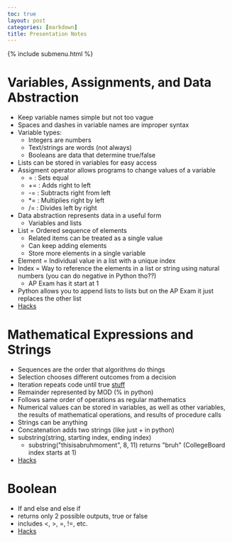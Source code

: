 ```yaml
---
toc: true
layout: post
categories: [markdown]
title: Presentation Notes
---
```


{% include submenu.html %}

# Variables, Assignments, and Data Abstraction

* Keep variable names simple but not too vague
* Spaces and dashes in variable names are improper syntax
* Variable types:
    - Integers are numbers
    - Text/strings are words (not always)
    - Booleans are data that determine true/false
* Lists can be stored in variables for easy access
* Assigment operator allows programs to change values of a variable
    - = : Sets equal
    - += : Adds right to left
    - -= : Subtracts right from left
    - *= : Multiplies right by left
    - /= : Divides left by right
* Data abstraction represents data in a useful form
    - Variables and lists
* List = Ordered sequence of elements
    - Related items can be treated as a single value
    - Can keep adding elements
    - Store more elements in a single variable
* Element = Individual value in a list with a unique index
* Index = Way to reference the elements in a list or string using natural numbers (you can do negative in Python tho??)
    - AP Exam has it start at 1
* Python allows you to append lists to lists but on the AP Exam it just replaces the other list
* <a href="https://aidenhuynh.github.io/CS_Swag/jupyter/markdown/2022/11/28/vardatahacks.html">Hacks</a>

# Mathematical Expressions and Strings

* Sequences are the order that algorithms do things
* Selection chooses different outcomes from a decision
* Iteration repeats code until true
[stuff](https://github.com/manigggg18/manimani/blob/master/images/12345.png?raw=true)
* Remainder represented by MOD (% in python)
* Follows same order of operations as regular mathematics
* Numerical values can be stored in variables, as well as other variables, the results of mathematical operations, and results of procedure calls
* Strings can be anything
* Concatenation adds two strings (like just + in python)
* substring(string, starting index, ending index)
    - substring("thisisabruhmoment", 8, 11) returns "bruh" (CollegeBoard index starts at 1)
* <a href="https://aidenhuynh.github.io/CS_Swag/jupyter/markdown/2022/11/28/our.html">Hacks</a>

# Boolean
* If and else and else if
* returns only 2 possible outputs, true or false
* includes <, >, =, !=, etc.
* <a href="https://aidenhuynh.github.io/CS_Swag/jupyter/markdown/2022/11/30/teaching-time.html">Hacks</a>

